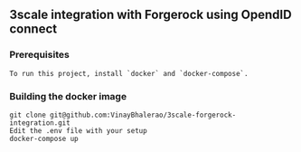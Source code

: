 ## 3scale integration with Forgerock using OpendID connect

### Prerequisites

```
To run this project, install `docker` and `docker-compose`. 
```


### Building the docker image

```
git clone git@github.com:VinayBhalerao/3scale-forgerock-integration.git
Edit the .env file with your setup
docker-compose up
```

